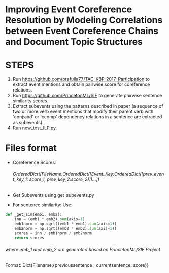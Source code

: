 # Improving Event Coreference Resolution by Modeling Correlations between Event Coreference Chains and Document Topic Structures


# STEPS
1) Run https://github.com/prafulla77/TAC-KBP-2017-Participation to extract event mentions and obtain pairwise score for coreference relations.
2) Run https://github.com/PrincetonML/SIF to generate pairwise sentence similarity scores.
3) Extract subevents using the patterns described in paper (a sequence of two or more verb event mentions that modify their parent verb with 'conj:and' or 'ccomp' dependency relations in a sentence are extracted as subevents).
4) Run new_test_ILP.py.


# Files format
- Coreference Scores:
  ###### OrderedDict([FileName:OrderedDict([Event_Key:OrderedDict([prev_event_key_1: score_1, prev_key_2:score_2)])...])
  
- Get Subevents using get_subevents.py

- For sentence similarity:
Use:
```python
def _get_sim(emb1, emb2):
    inn = (emb1 * emb2).sum(axis=1)
    emb1norm = np.sqrt((emb1 * emb1).sum(axis=1))
    emb2norm = np.sqrt((emb2 * emb2).sum(axis=1))
    scores = inn / emb1norm / emb2norm
    return scores
```
###### where emb_1 and emb_2 are generated based on PrincetonML/SIF Project
Format: Dict{Filename:{previoussentence__currentsentence: score}}



